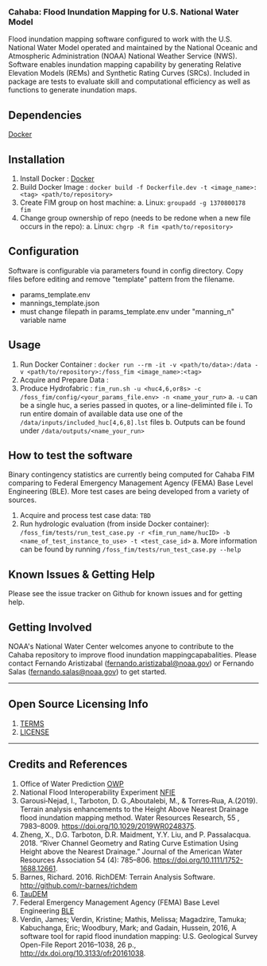 ### Cahaba: Flood Inundation Mapping for U.S. National Water Model

Flood inundation mapping software configured to work with the U.S. National Water Model operated and maintained by the 
National Oceanic and Atmospheric Administration (NOAA) National Weather Service (NWS). Software enables inundation mapping 
capability by generating Relative Elevation Models (REMs) and Synthetic Rating Curves (SRCs). Included in package are tests 
to evaluate skill and computational efficiency as well as functions to generate inundation maps. 

## Dependencies

[Docker](https://docs.docker.com/get-docker/)

## Installation

 1. Install Docker : [Docker](https://docs.docker.com/get-docker/)
 2. Build Docker Image : `docker build -f Dockerfile.dev -t <image_name>:<tag> <path/to/repository>`
 3. Create FIM group on host machine: 
  a. Linux: `groupadd -g 1370800178 fim`
 4. Change group ownership of repo (needs to be redone when a new file occurs in the repo):
  a. Linux: `chgrp -R fim <path/to/repository>`

## Configuration

Software is configurable via parameters found in config directory. Copy files before editing and remove "template" pattern from the filename.

 - params_template.env
 - mannings_template.json
  - must change filepath in params_template.env under "manning_n" variable name

## Usage

 1. Run Docker Container : `docker run --rm -it -v <path/to/data>:/data -v <path/to/repository>:/foss_fim <image_name>:<tag>`
 2. Acquire and Prepare Data : 
 3. Produce Hydrofabric : `fim_run.sh -u <huc4,6,or8s> -c /foss_fim/config/<your_params_file.env> -n <name_your_run>`
  a. `-u` can be a single huc, a series passed in quotes, or a line-deliminted file
    i. To run entire domain of available data use one of the `/data/inputs/included_huc[4,6,8].lst` files
  b. Outputs can be found under `/data/outputs/<name_your_run>`

## How to test the software

Binary contingency statistics are currently being computed for Cahaba FIM comparing to Federal Emergency Management Agency (FEMA) Base Level Engineering (BLE). More test cases are being developed from a variety of sources.

 1. Acquire and process test case data: `TBD`
 2. Run hydrologic evaluation (from inside Docker container): `/foss_fim/tests/run_test_case.py -r <fim_run_name/hucID> -b <name_of_test_instance_to_use> -t <test_case_id>`
  a. More information can be found by running `/foss_fim/tests/run_test_case.py --help`

## Known Issues & Getting Help

Please see the issue tracker on Github for known issues and for getting help.

## Getting Involved

NOAA's National Water Center welcomes anyone to contribute to the Cahaba repository to improve flood inundation mappingcapabalities. Please contact Fernando Aristizabal (fernando.aristizabal@noaa.gov) or Fernando Salas (fernando.salas@noaa.gov) to get started.

----

## Open Source Licensing Info
1. [TERMS](TERMS.md)
2. [LICENSE](LICENSE)

----

## Credits and References
 1. Office of Water Prediction [OWP](https://water.noaa.gov/)
 2. National Flood Interoperability Experiment [NFIE](https://web.corral.tacc.utexas.edu/nfiedata/)
 3. Garousi‐Nejad, I., Tarboton, D. G.,Aboutalebi, M., & Torres‐Rua, A.(2019). Terrain analysis enhancements to the Height Above Nearest Drainage flood inundation mapping method. Water Resources Research, 55 , 7983–8009. https://doi.org/10.1029/2019WR0248375.
 4. Zheng, X., D.G. Tarboton, D.R. Maidment, Y.Y. Liu, and P. Passalacqua. 2018. “River Channel Geometry and Rating Curve Estimation Using Height above the Nearest Drainage.” Journal of the American Water Resources Association 54 (4): 785–806. https://doi.org/10.1111/1752-1688.12661.
 5. Barnes, Richard. 2016. RichDEM: Terrain Analysis Software. http://github.com/r-barnes/richdem
 6. [TauDEM](https://github.com/dtarb/TauDEM)
 7. Federal Emergency Management Agency (FEMA) Base Level Engineering [BLE](https://webapps.usgs.gov/infrm/estBFE/)
 8. Verdin, James; Verdin, Kristine; Mathis, Melissa; Magadzire, Tamuka; Kabuchanga, Eric; Woodbury, Mark; and Gadain, Hussein, 2016, A software tool for rapid flood inundation mapping: U.S. Geological Survey Open-File Report 2016–1038, 26 p., http://dx.doi.org/10.3133/ofr20161038.
